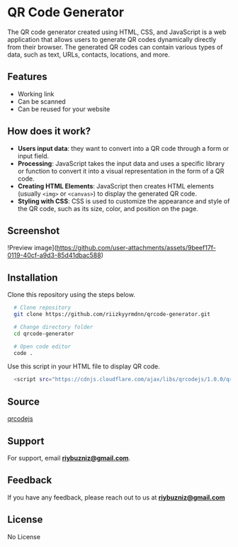 # QR Code Generator

The QR code generator created using HTML, CSS, and JavaScript is a web application that allows users to generate QR codes dynamically directly from their browser. The generated QR codes can contain various types of data, such as text, URLs, contacts, locations, and more.

## Features

- Working link
- Can be scanned
- Can be reused for your website

## How does it work?

- **Users input data**: they want to convert into a QR code through a form or input field.
- **Processing**: JavaScript takes the input data and uses a specific library or function to convert it into a visual representation in the form of a QR code.
- **Creating HTML Elements**: JavaScript then creates HTML elements (usually ```<img>``` or ```<canvas>```) to display the generated QR code.
- **Styling with CSS**: CSS is used to customize the appearance and style of the QR code, such as its size, color, and position on the page.

## Screenshot

!Preview image](https://github.com/user-attachments/assets/9beef17f-0119-40cf-a9d3-85d41dbac588)

## Installation

Clone this repository using the steps below.

```bash
  # Clone repository
  git clone https://github.com/riizkyyrmdnn/qrcode-generator.git

  # Change directory folder
  cd qrcode-generator

  # Open code editor
  code .
```

Use this script in your HTML file to display QR code.

```bash
  <script src="https://cdnjs.cloudflare.com/ajax/libs/qrcodejs/1.0.0/qrcode.min.js"></script>
```

## Source

[qrcodejs](https://cdnjs.com/libraries/qrcodejs)

## Support

For support, email **riybuzniz@gmail.com**.

## Feedback

If you have any feedback, please reach out to us at **riybuzniz@gmail.com**

## License

No License
